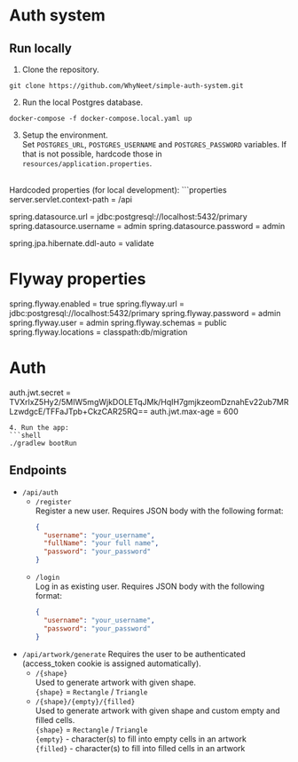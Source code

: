# Auth system
## Run locally
1. Clone the repository.
```shell
git clone https://github.com/WhyNeet/simple-auth-system.git
```
2. Run the local Postgres database.
```shell
docker-compose -f docker-compose.local.yaml up
```
3. Setup the environment.<br />
Set `POSTGRES_URL`, `POSTGRES_USERNAME` and `POSTGRES_PASSWORD` variables. If that is not possible, hardcode those in `resources/application.properties`.
<br />
Hardcoded properties (for local development):
```properties
server.servlet.context-path = /api

spring.datasource.url = jdbc:postgresql://localhost:5432/primary
spring.datasource.username = admin
spring.datasource.password = admin

spring.jpa.hibernate.ddl-auto = validate

# Flyway properties

spring.flyway.enabled = true
spring.flyway.url = jdbc:postgresql://localhost:5432/primary
spring.flyway.password = admin
spring.flyway.user = admin
spring.flyway.schemas = public
spring.flyway.locations = classpath:db/migration

# Auth
auth.jwt.secret = TVXrlxZ5Hy2/5MIW5mgWjkDOLETqJMk/HqIH7gmjkzeomDznahEv22ub7MRLzwdgcE/TFFaJTpb+CkzCAR25RQ==
auth.jwt.max-age = 600
```
4. Run the app:
```shell
./gradlew bootRun
```

## Endpoints
- `/api/auth`
    - `/register`<br />Register a new user. Requires JSON body with the following format:
        ```json
        {
          "username": "your_username",
          "fullName": "your full name",
          "password": "your_password"
        }
        ```
    - `/login`<br />Log in as existing user. Requires JSON body with the following format:
      ```json
      {
        "username": "your_username",
        "password": "your_password"
      }
      ```
- `/api/artwork/generate`
Requires the user to be authenticated (access_token cookie is assigned automatically).
  - `/{shape}`<br />Used to generate artwork with given shape.<br />`{shape}` = `Rectangle` / `Triangle`
  - `/{shape}/{empty}/{filled}`<br />Used to generate artwork with given shape and custom empty and filled cells.<br />`{shape}` = `Rectangle` / `Triangle`<br />`{empty}` - character(s) to fill into empty cells in an artwork<br />`{filled}` - character(s) to fill into filled cells in an artwork